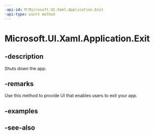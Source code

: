 ```yaml
---
-api-id: M:Microsoft.UI.Xaml.Application.Exit
-api-type: winrt method
---
```


<!-- Method syntax
public void Exit()
-->

# Microsoft.UI.Xaml.Application.Exit

## -description

Shuts down the app.

## -remarks

Use this method to provide UI that enables users to exit your app.

## -examples

## -see-also
